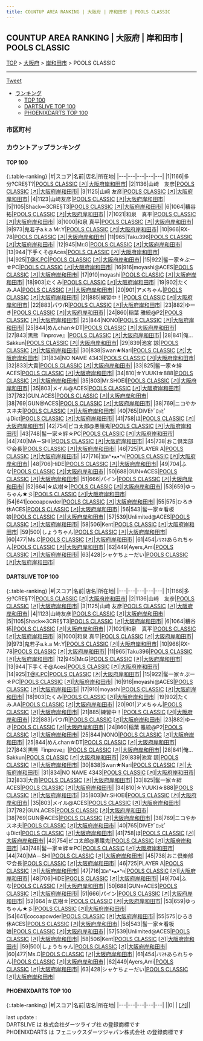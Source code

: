 ```yaml
---
title: COUNTUP AREA RANKING | 大阪府 | 岸和田市 | POOLS CLASSIC
---
```

## COUNTUP AREA RANKING | 大阪府 | 岸和田市 | POOLS CLASSIC

[TOP](/darts/rank/) > [大阪府](/darts/rank/大阪府/) > [岸和田市](/darts/rank/大阪府/岸和田市/) > POOLS CLASSIC

___

<a href="https://twitter.com/share?ref_src=twsrc%5Etfw" data-text="COUNTUP AREA RANKING | 大阪府岸和田市POOLS CLASSIC" class="twitter-share-button" data-hashtags="DARTSLIVE,PHOENIXDARTS,darts,ダーツ" data-show-count="false">Tweet</a>

* [ランキング](#カウントアップランキング)
    * [TOP 100](#top-100)
    * [DARTSLIVE TOP 100](#dartslive-top-100)
    * [PHOENIXDARTS TOP 100](#phoenixdarts-top-100)

### 市区町村

<ul>

</ul>

### カウントアップランキング

#### TOP 100



{:.table-ranking}
|#|スコア|名前|店名|所在地|
|---|---|---|---|---|
|1|1166|<span class="rank-name-dl">多分?CRE§T?</span>|<a href="/darts/rank/shops/f2bf43f3a82126940d9b047a20a7ba1e.html">POOLS CLASSIC</a> <a href="https://search.dartslive.com/jp/shop/f2bf43f3a82126940d9b047a20a7ba1e">[↗]</a>|<a href="/darts/rank/大阪府/岸和田市">大阪府岸和田市</a>|
|2|1136|<span class="rank-name-dl">山﨑　友彦</span>|<a href="/darts/rank/shops/f2bf43f3a82126940d9b047a20a7ba1e.html">POOLS CLASSIC</a> <a href="https://search.dartslive.com/jp/shop/f2bf43f3a82126940d9b047a20a7ba1e">[↗]</a>|<a href="/darts/rank/大阪府/岸和田市">大阪府岸和田市</a>|
|3|1125|<span class="rank-name-dl">山﨑 友彦</span>|<a href="/darts/rank/shops/f2bf43f3a82126940d9b047a20a7ba1e.html">POOLS CLASSIC</a> <a href="https://search.dartslive.com/jp/shop/f2bf43f3a82126940d9b047a20a7ba1e">[↗]</a>|<a href="/darts/rank/大阪府/岸和田市">大阪府岸和田市</a>|
|4|1123|<span class="rank-name-dl">山﨑友彦</span>|<a href="/darts/rank/shops/f2bf43f3a82126940d9b047a20a7ba1e.html">POOLS CLASSIC</a> <a href="https://search.dartslive.com/jp/shop/f2bf43f3a82126940d9b047a20a7ba1e">[↗]</a>|<a href="/darts/rank/大阪府/岸和田市">大阪府岸和田市</a>|
|5|1105|<span class="rank-name-dl">Shack∞3CRE§T3</span>|<a href="/darts/rank/shops/f2bf43f3a82126940d9b047a20a7ba1e.html">POOLS CLASSIC</a> <a href="https://search.dartslive.com/jp/shop/f2bf43f3a82126940d9b047a20a7ba1e">[↗]</a>|<a href="/darts/rank/大阪府/岸和田市">大阪府岸和田市</a>|
|6|1064|<span class="rank-name-dl">糟谷 拓</span>|<a href="/darts/rank/shops/f2bf43f3a82126940d9b047a20a7ba1e.html">POOLS CLASSIC</a> <a href="https://search.dartslive.com/jp/shop/f2bf43f3a82126940d9b047a20a7ba1e">[↗]</a>|<a href="/darts/rank/大阪府/岸和田市">大阪府岸和田市</a>|
|7|1021|<span class="rank-name-dl">和泉　真平</span>|<a href="/darts/rank/shops/f2bf43f3a82126940d9b047a20a7ba1e.html">POOLS CLASSIC</a> <a href="https://search.dartslive.com/jp/shop/f2bf43f3a82126940d9b047a20a7ba1e">[↗]</a>|<a href="/darts/rank/大阪府/岸和田市">大阪府岸和田市</a>|
|8|1000|<span class="rank-name-dl">和泉 真平</span>|<a href="/darts/rank/shops/f2bf43f3a82126940d9b047a20a7ba1e.html">POOLS CLASSIC</a> <a href="https://search.dartslive.com/jp/shop/f2bf43f3a82126940d9b047a20a7ba1e">[↗]</a>|<a href="/darts/rank/大阪府/岸和田市">大阪府岸和田市</a>|
|9|973|<span class="rank-name-dl">鬼若子a.k.a Mr.Y</span>|<a href="/darts/rank/shops/f2bf43f3a82126940d9b047a20a7ba1e.html">POOLS CLASSIC</a> <a href="https://search.dartslive.com/jp/shop/f2bf43f3a82126940d9b047a20a7ba1e">[↗]</a>|<a href="/darts/rank/大阪府/岸和田市">大阪府岸和田市</a>|
|10|966|<span class="rank-name-dl">RX-78</span>|<a href="/darts/rank/shops/f2bf43f3a82126940d9b047a20a7ba1e.html">POOLS CLASSIC</a> <a href="https://search.dartslive.com/jp/shop/f2bf43f3a82126940d9b047a20a7ba1e">[↗]</a>|<a href="/darts/rank/大阪府/岸和田市">大阪府岸和田市</a>|
|11|965|<span class="rank-name-dl">Taku396</span>|<a href="/darts/rank/shops/f2bf43f3a82126940d9b047a20a7ba1e.html">POOLS CLASSIC</a> <a href="https://search.dartslive.com/jp/shop/f2bf43f3a82126940d9b047a20a7ba1e">[↗]</a>|<a href="/darts/rank/大阪府/岸和田市">大阪府岸和田市</a>|
|12|945|<span class="rank-name-dl">Mr.G</span>|<a href="/darts/rank/shops/f2bf43f3a82126940d9b047a20a7ba1e.html">POOLS CLASSIC</a> <a href="https://search.dartslive.com/jp/shop/f2bf43f3a82126940d9b047a20a7ba1e">[↗]</a>|<a href="/darts/rank/大阪府/岸和田市">大阪府岸和田市</a>|
|13|944|<span class="rank-name-dl">下手くそ@Aces</span>|<a href="/darts/rank/shops/f2bf43f3a82126940d9b047a20a7ba1e.html">POOLS CLASSIC</a> <a href="https://search.dartslive.com/jp/shop/f2bf43f3a82126940d9b047a20a7ba1e">[↗]</a>|<a href="/darts/rank/大阪府/岸和田市">大阪府岸和田市</a>|
|14|925|<span class="rank-name-dl">T@K.PC</span>|<a href="/darts/rank/shops/f2bf43f3a82126940d9b047a20a7ba1e.html">POOLS CLASSIC</a> <a href="https://search.dartslive.com/jp/shop/f2bf43f3a82126940d9b047a20a7ba1e">[↗]</a>|<a href="/darts/rank/大阪府/岸和田市">大阪府岸和田市</a>|
|15|922|<span class="rank-name-dl">髷一家☆ぶー☆PC</span>|<a href="/darts/rank/shops/f2bf43f3a82126940d9b047a20a7ba1e.html">POOLS CLASSIC</a> <a href="https://search.dartslive.com/jp/shop/f2bf43f3a82126940d9b047a20a7ba1e">[↗]</a>|<a href="/darts/rank/大阪府/岸和田市">大阪府岸和田市</a>|
|16|916|<span class="rank-name-dl">moyashi@ACES</span>|<a href="/darts/rank/shops/f2bf43f3a82126940d9b047a20a7ba1e.html">POOLS CLASSIC</a> <a href="https://search.dartslive.com/jp/shop/f2bf43f3a82126940d9b047a20a7ba1e">[↗]</a>|<a href="/darts/rank/大阪府/岸和田市">大阪府岸和田市</a>|
|17|910|<span class="rank-name-dl">moyashi</span>|<a href="/darts/rank/shops/f2bf43f3a82126940d9b047a20a7ba1e.html">POOLS CLASSIC</a> <a href="https://search.dartslive.com/jp/shop/f2bf43f3a82126940d9b047a20a7ba1e">[↗]</a>|<a href="/darts/rank/大阪府/岸和田市">大阪府岸和田市</a>|
|18|903|<span class="rank-name-dl">たくみ</span>|<a href="/darts/rank/shops/f2bf43f3a82126940d9b047a20a7ba1e.html">POOLS CLASSIC</a> <a href="https://search.dartslive.com/jp/shop/f2bf43f3a82126940d9b047a20a7ba1e">[↗]</a>|<a href="/darts/rank/大阪府/岸和田市">大阪府岸和田市</a>|
|19|902|<span class="rank-name-dl">たくみ.AA</span>|<a href="/darts/rank/shops/f2bf43f3a82126940d9b047a20a7ba1e.html">POOLS CLASSIC</a> <a href="https://search.dartslive.com/jp/shop/f2bf43f3a82126940d9b047a20a7ba1e">[↗]</a>|<a href="/darts/rank/大阪府/岸和田市">大阪府岸和田市</a>|
|20|901|<span class="rank-name-dl">アメちゃん</span>|<a href="/darts/rank/shops/f2bf43f3a82126940d9b047a20a7ba1e.html">POOLS CLASSIC</a> <a href="https://search.dartslive.com/jp/shop/f2bf43f3a82126940d9b047a20a7ba1e">[↗]</a>|<a href="/darts/rank/大阪府/岸和田市">大阪府岸和田市</a>|
|21|885|<span class="rank-name-dl">練習中！</span>|<a href="/darts/rank/shops/f2bf43f3a82126940d9b047a20a7ba1e.html">POOLS CLASSIC</a> <a href="https://search.dartslive.com/jp/shop/f2bf43f3a82126940d9b047a20a7ba1e">[↗]</a>|<a href="/darts/rank/大阪府/岸和田市">大阪府岸和田市</a>|
|22|883|<span class="rank-name-dl">パウ/R</span>|<a href="/darts/rank/shops/f2bf43f3a82126940d9b047a20a7ba1e.html">POOLS CLASSIC</a> <a href="https://search.dartslive.com/jp/shop/f2bf43f3a82126940d9b047a20a7ba1e">[↗]</a>|<a href="/darts/rank/大阪府/岸和田市">大阪府岸和田市</a>|
|23|882|<span class="rank-name-dl">ゆーき</span>|<a href="/darts/rank/shops/f2bf43f3a82126940d9b047a20a7ba1e.html">POOLS CLASSIC</a> <a href="https://search.dartslive.com/jp/shop/f2bf43f3a82126940d9b047a20a7ba1e">[↗]</a>|<a href="/darts/rank/大阪府/岸和田市">大阪府岸和田市</a>|
|24|860|<span class="rank-name-dl">稲葉 雅統@P2</span>|<a href="/darts/rank/shops/f2bf43f3a82126940d9b047a20a7ba1e.html">POOLS CLASSIC</a> <a href="https://search.dartslive.com/jp/shop/f2bf43f3a82126940d9b047a20a7ba1e">[↗]</a>|<a href="/darts/rank/大阪府/岸和田市">大阪府岸和田市</a>|
|25|844|<span class="rank-name-dl">NONO</span>|<a href="/darts/rank/shops/f2bf43f3a82126940d9b047a20a7ba1e.html">POOLS CLASSIC</a> <a href="https://search.dartslive.com/jp/shop/f2bf43f3a82126940d9b047a20a7ba1e">[↗]</a>|<a href="/darts/rank/大阪府/岸和田市">大阪府岸和田市</a>|
|25|844|<span class="rank-name-dl">めんchan☆DT</span>|<a href="/darts/rank/shops/f2bf43f3a82126940d9b047a20a7ba1e.html">POOLS CLASSIC</a> <a href="https://search.dartslive.com/jp/shop/f2bf43f3a82126940d9b047a20a7ba1e">[↗]</a>|<a href="/darts/rank/大阪府/岸和田市">大阪府岸和田市</a>|
|27|843|<span class="rank-name-dl">黒熊『inprove』</span>|<a href="/darts/rank/shops/f2bf43f3a82126940d9b047a20a7ba1e.html">POOLS CLASSIC</a> <a href="https://search.dartslive.com/jp/shop/f2bf43f3a82126940d9b047a20a7ba1e">[↗]</a>|<a href="/darts/rank/大阪府/岸和田市">大阪府岸和田市</a>|
|28|841|<span class="rank-name-dl">俺…Sakkun</span>|<a href="/darts/rank/shops/f2bf43f3a82126940d9b047a20a7ba1e.html">POOLS CLASSIC</a> <a href="https://search.dartslive.com/jp/shop/f2bf43f3a82126940d9b047a20a7ba1e">[↗]</a>|<a href="/darts/rank/大阪府/岸和田市">大阪府岸和田市</a>|
|29|839|<span class="rank-name-dl">池宮 諒</span>|<a href="/darts/rank/shops/f2bf43f3a82126940d9b047a20a7ba1e.html">POOLS CLASSIC</a> <a href="https://search.dartslive.com/jp/shop/f2bf43f3a82126940d9b047a20a7ba1e">[↗]</a>|<a href="/darts/rank/大阪府/岸和田市">大阪府岸和田市</a>|
|30|838|<span class="rank-name-dl">Swan★Nari</span>|<a href="/darts/rank/shops/f2bf43f3a82126940d9b047a20a7ba1e.html">POOLS CLASSIC</a> <a href="https://search.dartslive.com/jp/shop/f2bf43f3a82126940d9b047a20a7ba1e">[↗]</a>|<a href="/darts/rank/大阪府/岸和田市">大阪府岸和田市</a>|
|31|834|<span class="rank-name-dl">NO NAME 4343</span>|<a href="/darts/rank/shops/f2bf43f3a82126940d9b047a20a7ba1e.html">POOLS CLASSIC</a> <a href="https://search.dartslive.com/jp/shop/f2bf43f3a82126940d9b047a20a7ba1e">[↗]</a>|<a href="/darts/rank/大阪府/岸和田市">大阪府岸和田市</a>|
|32|833|<span class="rank-name-dl">大貴</span>|<a href="/darts/rank/shops/f2bf43f3a82126940d9b047a20a7ba1e.html">POOLS CLASSIC</a> <a href="https://search.dartslive.com/jp/shop/f2bf43f3a82126940d9b047a20a7ba1e">[↗]</a>|<a href="/darts/rank/大阪府/岸和田市">大阪府岸和田市</a>|
|33|825|<span class="rank-name-dl">髷一家☆絆ACES</span>|<a href="/darts/rank/shops/f2bf43f3a82126940d9b047a20a7ba1e.html">POOLS CLASSIC</a> <a href="https://search.dartslive.com/jp/shop/f2bf43f3a82126940d9b047a20a7ba1e">[↗]</a>|<a href="/darts/rank/大阪府/岸和田市">大阪府岸和田市</a>|
|34|810|<span class="rank-name-dl">☆YUUKI☆888</span>|<a href="/darts/rank/shops/f2bf43f3a82126940d9b047a20a7ba1e.html">POOLS CLASSIC</a> <a href="https://search.dartslive.com/jp/shop/f2bf43f3a82126940d9b047a20a7ba1e">[↗]</a>|<a href="/darts/rank/大阪府/岸和田市">大阪府岸和田市</a>|
|35|803|<span class="rank-name-dl">Mr.SHOEI</span>|<a href="/darts/rank/shops/f2bf43f3a82126940d9b047a20a7ba1e.html">POOLS CLASSIC</a> <a href="https://search.dartslive.com/jp/shop/f2bf43f3a82126940d9b047a20a7ba1e">[↗]</a>|<a href="/darts/rank/大阪府/岸和田市">大阪府岸和田市</a>|
|35|803|<span class="rank-name-dl">メイル@ACES</span>|<a href="/darts/rank/shops/f2bf43f3a82126940d9b047a20a7ba1e.html">POOLS CLASSIC</a> <a href="https://search.dartslive.com/jp/shop/f2bf43f3a82126940d9b047a20a7ba1e">[↗]</a>|<a href="/darts/rank/大阪府/岸和田市">大阪府岸和田市</a>|
|37|782|<span class="rank-name-dl">GUN.ACES</span>|<a href="/darts/rank/shops/f2bf43f3a82126940d9b047a20a7ba1e.html">POOLS CLASSIC</a> <a href="https://search.dartslive.com/jp/shop/f2bf43f3a82126940d9b047a20a7ba1e">[↗]</a>|<a href="/darts/rank/大阪府/岸和田市">大阪府岸和田市</a>|
|38|769|<span class="rank-name-dl">GUN@ACES</span>|<a href="/darts/rank/shops/f2bf43f3a82126940d9b047a20a7ba1e.html">POOLS CLASSIC</a> <a href="https://search.dartslive.com/jp/shop/f2bf43f3a82126940d9b047a20a7ba1e">[↗]</a>|<a href="/darts/rank/大阪府/岸和田市">大阪府岸和田市</a>|
|38|769|<span class="rank-name-dl">ニコやかスネ夫</span>|<a href="/darts/rank/shops/f2bf43f3a82126940d9b047a20a7ba1e.html">POOLS CLASSIC</a> <a href="https://search.dartslive.com/jp/shop/f2bf43f3a82126940d9b047a20a7ba1e">[↗]</a>|<a href="/darts/rank/大阪府/岸和田市">大阪府岸和田市</a>|
|40|765|<span class="rank-name-dl">DIVEｹﾞﾛｯﾋﾟψDict</span>|<a href="/darts/rank/shops/f2bf43f3a82126940d9b047a20a7ba1e.html">POOLS CLASSIC</a> <a href="https://search.dartslive.com/jp/shop/f2bf43f3a82126940d9b047a20a7ba1e">[↗]</a>|<a href="/darts/rank/大阪府/岸和田市">大阪府岸和田市</a>|
|41|758|<span class="rank-name-dl">ほ</span>|<a href="/darts/rank/shops/f2bf43f3a82126940d9b047a20a7ba1e.html">POOLS CLASSIC</a> <a href="https://search.dartslive.com/jp/shop/f2bf43f3a82126940d9b047a20a7ba1e">[↗]</a>|<a href="/darts/rank/大阪府/岸和田市">大阪府岸和田市</a>|
|42|754|<span class="rank-name-dl">ピコ太郎@悪餓鬼</span>|<a href="/darts/rank/shops/f2bf43f3a82126940d9b047a20a7ba1e.html">POOLS CLASSIC</a> <a href="https://search.dartslive.com/jp/shop/f2bf43f3a82126940d9b047a20a7ba1e">[↗]</a>|<a href="/darts/rank/大阪府/岸和田市">大阪府岸和田市</a>|
|43|748|<span class="rank-name-dl">髷一家☆絆☆PC</span>|<a href="/darts/rank/shops/f2bf43f3a82126940d9b047a20a7ba1e.html">POOLS CLASSIC</a> <a href="https://search.dartslive.com/jp/shop/f2bf43f3a82126940d9b047a20a7ba1e">[↗]</a>|<a href="/darts/rank/大阪府/岸和田市">大阪府岸和田市</a>|
|44|740|<span class="rank-name-dl">MA－SHI</span>|<a href="/darts/rank/shops/f2bf43f3a82126940d9b047a20a7ba1e.html">POOLS CLASSIC</a> <a href="https://search.dartslive.com/jp/shop/f2bf43f3a82126940d9b047a20a7ba1e">[↗]</a>|<a href="/darts/rank/大阪府/岸和田市">大阪府岸和田市</a>|
|45|738|<span class="rank-name-dl">おこ倶楽部♡会長</span>|<a href="/darts/rank/shops/f2bf43f3a82126940d9b047a20a7ba1e.html">POOLS CLASSIC</a> <a href="https://search.dartslive.com/jp/shop/f2bf43f3a82126940d9b047a20a7ba1e">[↗]</a>|<a href="/darts/rank/大阪府/岸和田市">大阪府岸和田市</a>|
|46|725|<span class="rank-name-dl">PLAYER A</span>|<a href="/darts/rank/shops/f2bf43f3a82126940d9b047a20a7ba1e.html">POOLS CLASSIC</a> <a href="https://search.dartslive.com/jp/shop/f2bf43f3a82126940d9b047a20a7ba1e">[↗]</a>|<a href="/darts/rank/大阪府/岸和田市">大阪府岸和田市</a>|
|47|716|<span class="rank-name-dl">ｺﾛฅ^•ﻌ•^ฅ</span>|<a href="/darts/rank/shops/f2bf43f3a82126940d9b047a20a7ba1e.html">POOLS CLASSIC</a> <a href="https://search.dartslive.com/jp/shop/f2bf43f3a82126940d9b047a20a7ba1e">[↗]</a>|<a href="/darts/rank/大阪府/岸和田市">大阪府岸和田市</a>|
|48|706|<span class="rank-name-dl">HiDE</span>|<a href="/darts/rank/shops/f2bf43f3a82126940d9b047a20a7ba1e.html">POOLS CLASSIC</a> <a href="https://search.dartslive.com/jp/shop/f2bf43f3a82126940d9b047a20a7ba1e">[↗]</a>|<a href="/darts/rank/大阪府/岸和田市">大阪府岸和田市</a>|
|49|704|<span class="rank-name-dl">ふな</span>|<a href="/darts/rank/shops/f2bf43f3a82126940d9b047a20a7ba1e.html">POOLS CLASSIC</a> <a href="https://search.dartslive.com/jp/shop/f2bf43f3a82126940d9b047a20a7ba1e">[↗]</a>|<a href="/darts/rank/大阪府/岸和田市">大阪府岸和田市</a>|
|50|688|<span class="rank-name-dl">GUN⭐︎ACES</span>|<a href="/darts/rank/shops/f2bf43f3a82126940d9b047a20a7ba1e.html">POOLS CLASSIC</a> <a href="https://search.dartslive.com/jp/shop/f2bf43f3a82126940d9b047a20a7ba1e">[↗]</a>|<a href="/darts/rank/大阪府/岸和田市">大阪府岸和田市</a>|
|51|666|<span class="rank-name-dl">パイン</span>|<a href="/darts/rank/shops/f2bf43f3a82126940d9b047a20a7ba1e.html">POOLS CLASSIC</a> <a href="https://search.dartslive.com/jp/shop/f2bf43f3a82126940d9b047a20a7ba1e">[↗]</a>|<a href="/darts/rank/大阪府/岸和田市">大阪府岸和田市</a>|
|52|664|<span class="rank-name-dl">☆広樹☆</span>|<a href="/darts/rank/shops/f2bf43f3a82126940d9b047a20a7ba1e.html">POOLS CLASSIC</a> <a href="https://search.dartslive.com/jp/shop/f2bf43f3a82126940d9b047a20a7ba1e">[↗]</a>|<a href="/darts/rank/大阪府/岸和田市">大阪府岸和田市</a>|
|53|659|<span class="rank-name-dl">ゆっちゃん★彡</span>|<a href="/darts/rank/shops/f2bf43f3a82126940d9b047a20a7ba1e.html">POOLS CLASSIC</a> <a href="https://search.dartslive.com/jp/shop/f2bf43f3a82126940d9b047a20a7ba1e">[↗]</a>|<a href="/darts/rank/大阪府/岸和田市">大阪府岸和田市</a>|
|54|641|<span class="rank-name-dl">cocoapowder</span>|<a href="/darts/rank/shops/f2bf43f3a82126940d9b047a20a7ba1e.html">POOLS CLASSIC</a> <a href="https://search.dartslive.com/jp/shop/f2bf43f3a82126940d9b047a20a7ba1e">[↗]</a>|<a href="/darts/rank/大阪府/岸和田市">大阪府岸和田市</a>|
|55|575|<span class="rank-name-dl">ひろき休ACES</span>|<a href="/darts/rank/shops/f2bf43f3a82126940d9b047a20a7ba1e.html">POOLS CLASSIC</a> <a href="https://search.dartslive.com/jp/shop/f2bf43f3a82126940d9b047a20a7ba1e">[↗]</a>|<a href="/darts/rank/大阪府/岸和田市">大阪府岸和田市</a>|
|56|543|<span class="rank-name-dl">髷一家☆看板娘</span>|<a href="/darts/rank/shops/f2bf43f3a82126940d9b047a20a7ba1e.html">POOLS CLASSIC</a> <a href="https://search.dartslive.com/jp/shop/f2bf43f3a82126940d9b047a20a7ba1e">[↗]</a>|<a href="/darts/rank/大阪府/岸和田市">大阪府岸和田市</a>|
|57|539|<span class="rank-name-dl">Unlimited@ACES</span>|<a href="/darts/rank/shops/f2bf43f3a82126940d9b047a20a7ba1e.html">POOLS CLASSIC</a> <a href="https://search.dartslive.com/jp/shop/f2bf43f3a82126940d9b047a20a7ba1e">[↗]</a>|<a href="/darts/rank/大阪府/岸和田市">大阪府岸和田市</a>|
|58|506|<span class="rank-name-dl">Kent</span>|<a href="/darts/rank/shops/f2bf43f3a82126940d9b047a20a7ba1e.html">POOLS CLASSIC</a> <a href="https://search.dartslive.com/jp/shop/f2bf43f3a82126940d9b047a20a7ba1e">[↗]</a>|<a href="/darts/rank/大阪府/岸和田市">大阪府岸和田市</a>|
|59|500|<span class="rank-name-dl">しょうちゃん</span>|<a href="/darts/rank/shops/f2bf43f3a82126940d9b047a20a7ba1e.html">POOLS CLASSIC</a> <a href="https://search.dartslive.com/jp/shop/f2bf43f3a82126940d9b047a20a7ba1e">[↗]</a>|<a href="/darts/rank/大阪府/岸和田市">大阪府岸和田市</a>|
|60|477|<span class="rank-name-dl">Ms.C</span>|<a href="/darts/rank/shops/f2bf43f3a82126940d9b047a20a7ba1e.html">POOLS CLASSIC</a> <a href="https://search.dartslive.com/jp/shop/f2bf43f3a82126940d9b047a20a7ba1e">[↗]</a>|<a href="/darts/rank/大阪府/岸和田市">大阪府岸和田市</a>|
|61|454|<span class="rank-name-dl">ﾉﾘﾏｷあられちゃん</span>|<a href="/darts/rank/shops/f2bf43f3a82126940d9b047a20a7ba1e.html">POOLS CLASSIC</a> <a href="https://search.dartslive.com/jp/shop/f2bf43f3a82126940d9b047a20a7ba1e">[↗]</a>|<a href="/darts/rank/大阪府/岸和田市">大阪府岸和田市</a>|
|62|449|<span class="rank-name-dl">Ayers,Ami</span>|<a href="/darts/rank/shops/f2bf43f3a82126940d9b047a20a7ba1e.html">POOLS CLASSIC</a> <a href="https://search.dartslive.com/jp/shop/f2bf43f3a82126940d9b047a20a7ba1e">[↗]</a>|<a href="/darts/rank/大阪府/岸和田市">大阪府岸和田市</a>|
|63|428|<span class="rank-name-dl">シャケちょーだい</span>|<a href="/darts/rank/shops/f2bf43f3a82126940d9b047a20a7ba1e.html">POOLS CLASSIC</a> <a href="https://search.dartslive.com/jp/shop/f2bf43f3a82126940d9b047a20a7ba1e">[↗]</a>|<a href="/darts/rank/大阪府/岸和田市">大阪府岸和田市</a>|


#### DARTSLIVE TOP 100



{:.table-ranking}
|#|スコア|名前|店名|所在地|
|---|---|---|---|---|
|1|1166|<span class="rank-name-dl">多分?CRE§T?</span>|<a href="/darts/rank/shops/f2bf43f3a82126940d9b047a20a7ba1e.html">POOLS CLASSIC</a> <a href="https://search.dartslive.com/jp/shop/f2bf43f3a82126940d9b047a20a7ba1e">[↗]</a>|<a href="/darts/rank/大阪府/岸和田市">大阪府岸和田市</a>|
|2|1136|<span class="rank-name-dl">山﨑　友彦</span>|<a href="/darts/rank/shops/f2bf43f3a82126940d9b047a20a7ba1e.html">POOLS CLASSIC</a> <a href="https://search.dartslive.com/jp/shop/f2bf43f3a82126940d9b047a20a7ba1e">[↗]</a>|<a href="/darts/rank/大阪府/岸和田市">大阪府岸和田市</a>|
|3|1125|<span class="rank-name-dl">山﨑 友彦</span>|<a href="/darts/rank/shops/f2bf43f3a82126940d9b047a20a7ba1e.html">POOLS CLASSIC</a> <a href="https://search.dartslive.com/jp/shop/f2bf43f3a82126940d9b047a20a7ba1e">[↗]</a>|<a href="/darts/rank/大阪府/岸和田市">大阪府岸和田市</a>|
|4|1123|<span class="rank-name-dl">山﨑友彦</span>|<a href="/darts/rank/shops/f2bf43f3a82126940d9b047a20a7ba1e.html">POOLS CLASSIC</a> <a href="https://search.dartslive.com/jp/shop/f2bf43f3a82126940d9b047a20a7ba1e">[↗]</a>|<a href="/darts/rank/大阪府/岸和田市">大阪府岸和田市</a>|
|5|1105|<span class="rank-name-dl">Shack∞3CRE§T3</span>|<a href="/darts/rank/shops/f2bf43f3a82126940d9b047a20a7ba1e.html">POOLS CLASSIC</a> <a href="https://search.dartslive.com/jp/shop/f2bf43f3a82126940d9b047a20a7ba1e">[↗]</a>|<a href="/darts/rank/大阪府/岸和田市">大阪府岸和田市</a>|
|6|1064|<span class="rank-name-dl">糟谷 拓</span>|<a href="/darts/rank/shops/f2bf43f3a82126940d9b047a20a7ba1e.html">POOLS CLASSIC</a> <a href="https://search.dartslive.com/jp/shop/f2bf43f3a82126940d9b047a20a7ba1e">[↗]</a>|<a href="/darts/rank/大阪府/岸和田市">大阪府岸和田市</a>|
|7|1021|<span class="rank-name-dl">和泉　真平</span>|<a href="/darts/rank/shops/f2bf43f3a82126940d9b047a20a7ba1e.html">POOLS CLASSIC</a> <a href="https://search.dartslive.com/jp/shop/f2bf43f3a82126940d9b047a20a7ba1e">[↗]</a>|<a href="/darts/rank/大阪府/岸和田市">大阪府岸和田市</a>|
|8|1000|<span class="rank-name-dl">和泉 真平</span>|<a href="/darts/rank/shops/f2bf43f3a82126940d9b047a20a7ba1e.html">POOLS CLASSIC</a> <a href="https://search.dartslive.com/jp/shop/f2bf43f3a82126940d9b047a20a7ba1e">[↗]</a>|<a href="/darts/rank/大阪府/岸和田市">大阪府岸和田市</a>|
|9|973|<span class="rank-name-dl">鬼若子a.k.a Mr.Y</span>|<a href="/darts/rank/shops/f2bf43f3a82126940d9b047a20a7ba1e.html">POOLS CLASSIC</a> <a href="https://search.dartslive.com/jp/shop/f2bf43f3a82126940d9b047a20a7ba1e">[↗]</a>|<a href="/darts/rank/大阪府/岸和田市">大阪府岸和田市</a>|
|10|966|<span class="rank-name-dl">RX-78</span>|<a href="/darts/rank/shops/f2bf43f3a82126940d9b047a20a7ba1e.html">POOLS CLASSIC</a> <a href="https://search.dartslive.com/jp/shop/f2bf43f3a82126940d9b047a20a7ba1e">[↗]</a>|<a href="/darts/rank/大阪府/岸和田市">大阪府岸和田市</a>|
|11|965|<span class="rank-name-dl">Taku396</span>|<a href="/darts/rank/shops/f2bf43f3a82126940d9b047a20a7ba1e.html">POOLS CLASSIC</a> <a href="https://search.dartslive.com/jp/shop/f2bf43f3a82126940d9b047a20a7ba1e">[↗]</a>|<a href="/darts/rank/大阪府/岸和田市">大阪府岸和田市</a>|
|12|945|<span class="rank-name-dl">Mr.G</span>|<a href="/darts/rank/shops/f2bf43f3a82126940d9b047a20a7ba1e.html">POOLS CLASSIC</a> <a href="https://search.dartslive.com/jp/shop/f2bf43f3a82126940d9b047a20a7ba1e">[↗]</a>|<a href="/darts/rank/大阪府/岸和田市">大阪府岸和田市</a>|
|13|944|<span class="rank-name-dl">下手くそ@Aces</span>|<a href="/darts/rank/shops/f2bf43f3a82126940d9b047a20a7ba1e.html">POOLS CLASSIC</a> <a href="https://search.dartslive.com/jp/shop/f2bf43f3a82126940d9b047a20a7ba1e">[↗]</a>|<a href="/darts/rank/大阪府/岸和田市">大阪府岸和田市</a>|
|14|925|<span class="rank-name-dl">T@K.PC</span>|<a href="/darts/rank/shops/f2bf43f3a82126940d9b047a20a7ba1e.html">POOLS CLASSIC</a> <a href="https://search.dartslive.com/jp/shop/f2bf43f3a82126940d9b047a20a7ba1e">[↗]</a>|<a href="/darts/rank/大阪府/岸和田市">大阪府岸和田市</a>|
|15|922|<span class="rank-name-dl">髷一家☆ぶー☆PC</span>|<a href="/darts/rank/shops/f2bf43f3a82126940d9b047a20a7ba1e.html">POOLS CLASSIC</a> <a href="https://search.dartslive.com/jp/shop/f2bf43f3a82126940d9b047a20a7ba1e">[↗]</a>|<a href="/darts/rank/大阪府/岸和田市">大阪府岸和田市</a>|
|16|916|<span class="rank-name-dl">moyashi@ACES</span>|<a href="/darts/rank/shops/f2bf43f3a82126940d9b047a20a7ba1e.html">POOLS CLASSIC</a> <a href="https://search.dartslive.com/jp/shop/f2bf43f3a82126940d9b047a20a7ba1e">[↗]</a>|<a href="/darts/rank/大阪府/岸和田市">大阪府岸和田市</a>|
|17|910|<span class="rank-name-dl">moyashi</span>|<a href="/darts/rank/shops/f2bf43f3a82126940d9b047a20a7ba1e.html">POOLS CLASSIC</a> <a href="https://search.dartslive.com/jp/shop/f2bf43f3a82126940d9b047a20a7ba1e">[↗]</a>|<a href="/darts/rank/大阪府/岸和田市">大阪府岸和田市</a>|
|18|903|<span class="rank-name-dl">たくみ</span>|<a href="/darts/rank/shops/f2bf43f3a82126940d9b047a20a7ba1e.html">POOLS CLASSIC</a> <a href="https://search.dartslive.com/jp/shop/f2bf43f3a82126940d9b047a20a7ba1e">[↗]</a>|<a href="/darts/rank/大阪府/岸和田市">大阪府岸和田市</a>|
|19|902|<span class="rank-name-dl">たくみ.AA</span>|<a href="/darts/rank/shops/f2bf43f3a82126940d9b047a20a7ba1e.html">POOLS CLASSIC</a> <a href="https://search.dartslive.com/jp/shop/f2bf43f3a82126940d9b047a20a7ba1e">[↗]</a>|<a href="/darts/rank/大阪府/岸和田市">大阪府岸和田市</a>|
|20|901|<span class="rank-name-dl">アメちゃん</span>|<a href="/darts/rank/shops/f2bf43f3a82126940d9b047a20a7ba1e.html">POOLS CLASSIC</a> <a href="https://search.dartslive.com/jp/shop/f2bf43f3a82126940d9b047a20a7ba1e">[↗]</a>|<a href="/darts/rank/大阪府/岸和田市">大阪府岸和田市</a>|
|21|885|<span class="rank-name-dl">練習中！</span>|<a href="/darts/rank/shops/f2bf43f3a82126940d9b047a20a7ba1e.html">POOLS CLASSIC</a> <a href="https://search.dartslive.com/jp/shop/f2bf43f3a82126940d9b047a20a7ba1e">[↗]</a>|<a href="/darts/rank/大阪府/岸和田市">大阪府岸和田市</a>|
|22|883|<span class="rank-name-dl">パウ/R</span>|<a href="/darts/rank/shops/f2bf43f3a82126940d9b047a20a7ba1e.html">POOLS CLASSIC</a> <a href="https://search.dartslive.com/jp/shop/f2bf43f3a82126940d9b047a20a7ba1e">[↗]</a>|<a href="/darts/rank/大阪府/岸和田市">大阪府岸和田市</a>|
|23|882|<span class="rank-name-dl">ゆーき</span>|<a href="/darts/rank/shops/f2bf43f3a82126940d9b047a20a7ba1e.html">POOLS CLASSIC</a> <a href="https://search.dartslive.com/jp/shop/f2bf43f3a82126940d9b047a20a7ba1e">[↗]</a>|<a href="/darts/rank/大阪府/岸和田市">大阪府岸和田市</a>|
|24|860|<span class="rank-name-dl">稲葉 雅統@P2</span>|<a href="/darts/rank/shops/f2bf43f3a82126940d9b047a20a7ba1e.html">POOLS CLASSIC</a> <a href="https://search.dartslive.com/jp/shop/f2bf43f3a82126940d9b047a20a7ba1e">[↗]</a>|<a href="/darts/rank/大阪府/岸和田市">大阪府岸和田市</a>|
|25|844|<span class="rank-name-dl">NONO</span>|<a href="/darts/rank/shops/f2bf43f3a82126940d9b047a20a7ba1e.html">POOLS CLASSIC</a> <a href="https://search.dartslive.com/jp/shop/f2bf43f3a82126940d9b047a20a7ba1e">[↗]</a>|<a href="/darts/rank/大阪府/岸和田市">大阪府岸和田市</a>|
|25|844|<span class="rank-name-dl">めんchan☆DT</span>|<a href="/darts/rank/shops/f2bf43f3a82126940d9b047a20a7ba1e.html">POOLS CLASSIC</a> <a href="https://search.dartslive.com/jp/shop/f2bf43f3a82126940d9b047a20a7ba1e">[↗]</a>|<a href="/darts/rank/大阪府/岸和田市">大阪府岸和田市</a>|
|27|843|<span class="rank-name-dl">黒熊『inprove』</span>|<a href="/darts/rank/shops/f2bf43f3a82126940d9b047a20a7ba1e.html">POOLS CLASSIC</a> <a href="https://search.dartslive.com/jp/shop/f2bf43f3a82126940d9b047a20a7ba1e">[↗]</a>|<a href="/darts/rank/大阪府/岸和田市">大阪府岸和田市</a>|
|28|841|<span class="rank-name-dl">俺…Sakkun</span>|<a href="/darts/rank/shops/f2bf43f3a82126940d9b047a20a7ba1e.html">POOLS CLASSIC</a> <a href="https://search.dartslive.com/jp/shop/f2bf43f3a82126940d9b047a20a7ba1e">[↗]</a>|<a href="/darts/rank/大阪府/岸和田市">大阪府岸和田市</a>|
|29|839|<span class="rank-name-dl">池宮 諒</span>|<a href="/darts/rank/shops/f2bf43f3a82126940d9b047a20a7ba1e.html">POOLS CLASSIC</a> <a href="https://search.dartslive.com/jp/shop/f2bf43f3a82126940d9b047a20a7ba1e">[↗]</a>|<a href="/darts/rank/大阪府/岸和田市">大阪府岸和田市</a>|
|30|838|<span class="rank-name-dl">Swan★Nari</span>|<a href="/darts/rank/shops/f2bf43f3a82126940d9b047a20a7ba1e.html">POOLS CLASSIC</a> <a href="https://search.dartslive.com/jp/shop/f2bf43f3a82126940d9b047a20a7ba1e">[↗]</a>|<a href="/darts/rank/大阪府/岸和田市">大阪府岸和田市</a>|
|31|834|<span class="rank-name-dl">NO NAME 4343</span>|<a href="/darts/rank/shops/f2bf43f3a82126940d9b047a20a7ba1e.html">POOLS CLASSIC</a> <a href="https://search.dartslive.com/jp/shop/f2bf43f3a82126940d9b047a20a7ba1e">[↗]</a>|<a href="/darts/rank/大阪府/岸和田市">大阪府岸和田市</a>|
|32|833|<span class="rank-name-dl">大貴</span>|<a href="/darts/rank/shops/f2bf43f3a82126940d9b047a20a7ba1e.html">POOLS CLASSIC</a> <a href="https://search.dartslive.com/jp/shop/f2bf43f3a82126940d9b047a20a7ba1e">[↗]</a>|<a href="/darts/rank/大阪府/岸和田市">大阪府岸和田市</a>|
|33|825|<span class="rank-name-dl">髷一家☆絆ACES</span>|<a href="/darts/rank/shops/f2bf43f3a82126940d9b047a20a7ba1e.html">POOLS CLASSIC</a> <a href="https://search.dartslive.com/jp/shop/f2bf43f3a82126940d9b047a20a7ba1e">[↗]</a>|<a href="/darts/rank/大阪府/岸和田市">大阪府岸和田市</a>|
|34|810|<span class="rank-name-dl">☆YUUKI☆888</span>|<a href="/darts/rank/shops/f2bf43f3a82126940d9b047a20a7ba1e.html">POOLS CLASSIC</a> <a href="https://search.dartslive.com/jp/shop/f2bf43f3a82126940d9b047a20a7ba1e">[↗]</a>|<a href="/darts/rank/大阪府/岸和田市">大阪府岸和田市</a>|
|35|803|<span class="rank-name-dl">Mr.SHOEI</span>|<a href="/darts/rank/shops/f2bf43f3a82126940d9b047a20a7ba1e.html">POOLS CLASSIC</a> <a href="https://search.dartslive.com/jp/shop/f2bf43f3a82126940d9b047a20a7ba1e">[↗]</a>|<a href="/darts/rank/大阪府/岸和田市">大阪府岸和田市</a>|
|35|803|<span class="rank-name-dl">メイル@ACES</span>|<a href="/darts/rank/shops/f2bf43f3a82126940d9b047a20a7ba1e.html">POOLS CLASSIC</a> <a href="https://search.dartslive.com/jp/shop/f2bf43f3a82126940d9b047a20a7ba1e">[↗]</a>|<a href="/darts/rank/大阪府/岸和田市">大阪府岸和田市</a>|
|37|782|<span class="rank-name-dl">GUN.ACES</span>|<a href="/darts/rank/shops/f2bf43f3a82126940d9b047a20a7ba1e.html">POOLS CLASSIC</a> <a href="https://search.dartslive.com/jp/shop/f2bf43f3a82126940d9b047a20a7ba1e">[↗]</a>|<a href="/darts/rank/大阪府/岸和田市">大阪府岸和田市</a>|
|38|769|<span class="rank-name-dl">GUN@ACES</span>|<a href="/darts/rank/shops/f2bf43f3a82126940d9b047a20a7ba1e.html">POOLS CLASSIC</a> <a href="https://search.dartslive.com/jp/shop/f2bf43f3a82126940d9b047a20a7ba1e">[↗]</a>|<a href="/darts/rank/大阪府/岸和田市">大阪府岸和田市</a>|
|38|769|<span class="rank-name-dl">ニコやかスネ夫</span>|<a href="/darts/rank/shops/f2bf43f3a82126940d9b047a20a7ba1e.html">POOLS CLASSIC</a> <a href="https://search.dartslive.com/jp/shop/f2bf43f3a82126940d9b047a20a7ba1e">[↗]</a>|<a href="/darts/rank/大阪府/岸和田市">大阪府岸和田市</a>|
|40|765|<span class="rank-name-dl">DIVEｹﾞﾛｯﾋﾟψDict</span>|<a href="/darts/rank/shops/f2bf43f3a82126940d9b047a20a7ba1e.html">POOLS CLASSIC</a> <a href="https://search.dartslive.com/jp/shop/f2bf43f3a82126940d9b047a20a7ba1e">[↗]</a>|<a href="/darts/rank/大阪府/岸和田市">大阪府岸和田市</a>|
|41|758|<span class="rank-name-dl">ほ</span>|<a href="/darts/rank/shops/f2bf43f3a82126940d9b047a20a7ba1e.html">POOLS CLASSIC</a> <a href="https://search.dartslive.com/jp/shop/f2bf43f3a82126940d9b047a20a7ba1e">[↗]</a>|<a href="/darts/rank/大阪府/岸和田市">大阪府岸和田市</a>|
|42|754|<span class="rank-name-dl">ピコ太郎@悪餓鬼</span>|<a href="/darts/rank/shops/f2bf43f3a82126940d9b047a20a7ba1e.html">POOLS CLASSIC</a> <a href="https://search.dartslive.com/jp/shop/f2bf43f3a82126940d9b047a20a7ba1e">[↗]</a>|<a href="/darts/rank/大阪府/岸和田市">大阪府岸和田市</a>|
|43|748|<span class="rank-name-dl">髷一家☆絆☆PC</span>|<a href="/darts/rank/shops/f2bf43f3a82126940d9b047a20a7ba1e.html">POOLS CLASSIC</a> <a href="https://search.dartslive.com/jp/shop/f2bf43f3a82126940d9b047a20a7ba1e">[↗]</a>|<a href="/darts/rank/大阪府/岸和田市">大阪府岸和田市</a>|
|44|740|<span class="rank-name-dl">MA－SHI</span>|<a href="/darts/rank/shops/f2bf43f3a82126940d9b047a20a7ba1e.html">POOLS CLASSIC</a> <a href="https://search.dartslive.com/jp/shop/f2bf43f3a82126940d9b047a20a7ba1e">[↗]</a>|<a href="/darts/rank/大阪府/岸和田市">大阪府岸和田市</a>|
|45|738|<span class="rank-name-dl">おこ倶楽部♡会長</span>|<a href="/darts/rank/shops/f2bf43f3a82126940d9b047a20a7ba1e.html">POOLS CLASSIC</a> <a href="https://search.dartslive.com/jp/shop/f2bf43f3a82126940d9b047a20a7ba1e">[↗]</a>|<a href="/darts/rank/大阪府/岸和田市">大阪府岸和田市</a>|
|46|725|<span class="rank-name-dl">PLAYER A</span>|<a href="/darts/rank/shops/f2bf43f3a82126940d9b047a20a7ba1e.html">POOLS CLASSIC</a> <a href="https://search.dartslive.com/jp/shop/f2bf43f3a82126940d9b047a20a7ba1e">[↗]</a>|<a href="/darts/rank/大阪府/岸和田市">大阪府岸和田市</a>|
|47|716|<span class="rank-name-dl">ｺﾛฅ^•ﻌ•^ฅ</span>|<a href="/darts/rank/shops/f2bf43f3a82126940d9b047a20a7ba1e.html">POOLS CLASSIC</a> <a href="https://search.dartslive.com/jp/shop/f2bf43f3a82126940d9b047a20a7ba1e">[↗]</a>|<a href="/darts/rank/大阪府/岸和田市">大阪府岸和田市</a>|
|48|706|<span class="rank-name-dl">HiDE</span>|<a href="/darts/rank/shops/f2bf43f3a82126940d9b047a20a7ba1e.html">POOLS CLASSIC</a> <a href="https://search.dartslive.com/jp/shop/f2bf43f3a82126940d9b047a20a7ba1e">[↗]</a>|<a href="/darts/rank/大阪府/岸和田市">大阪府岸和田市</a>|
|49|704|<span class="rank-name-dl">ふな</span>|<a href="/darts/rank/shops/f2bf43f3a82126940d9b047a20a7ba1e.html">POOLS CLASSIC</a> <a href="https://search.dartslive.com/jp/shop/f2bf43f3a82126940d9b047a20a7ba1e">[↗]</a>|<a href="/darts/rank/大阪府/岸和田市">大阪府岸和田市</a>|
|50|688|<span class="rank-name-dl">GUN⭐︎ACES</span>|<a href="/darts/rank/shops/f2bf43f3a82126940d9b047a20a7ba1e.html">POOLS CLASSIC</a> <a href="https://search.dartslive.com/jp/shop/f2bf43f3a82126940d9b047a20a7ba1e">[↗]</a>|<a href="/darts/rank/大阪府/岸和田市">大阪府岸和田市</a>|
|51|666|<span class="rank-name-dl">パイン</span>|<a href="/darts/rank/shops/f2bf43f3a82126940d9b047a20a7ba1e.html">POOLS CLASSIC</a> <a href="https://search.dartslive.com/jp/shop/f2bf43f3a82126940d9b047a20a7ba1e">[↗]</a>|<a href="/darts/rank/大阪府/岸和田市">大阪府岸和田市</a>|
|52|664|<span class="rank-name-dl">☆広樹☆</span>|<a href="/darts/rank/shops/f2bf43f3a82126940d9b047a20a7ba1e.html">POOLS CLASSIC</a> <a href="https://search.dartslive.com/jp/shop/f2bf43f3a82126940d9b047a20a7ba1e">[↗]</a>|<a href="/darts/rank/大阪府/岸和田市">大阪府岸和田市</a>|
|53|659|<span class="rank-name-dl">ゆっちゃん★彡</span>|<a href="/darts/rank/shops/f2bf43f3a82126940d9b047a20a7ba1e.html">POOLS CLASSIC</a> <a href="https://search.dartslive.com/jp/shop/f2bf43f3a82126940d9b047a20a7ba1e">[↗]</a>|<a href="/darts/rank/大阪府/岸和田市">大阪府岸和田市</a>|
|54|641|<span class="rank-name-dl">cocoapowder</span>|<a href="/darts/rank/shops/f2bf43f3a82126940d9b047a20a7ba1e.html">POOLS CLASSIC</a> <a href="https://search.dartslive.com/jp/shop/f2bf43f3a82126940d9b047a20a7ba1e">[↗]</a>|<a href="/darts/rank/大阪府/岸和田市">大阪府岸和田市</a>|
|55|575|<span class="rank-name-dl">ひろき休ACES</span>|<a href="/darts/rank/shops/f2bf43f3a82126940d9b047a20a7ba1e.html">POOLS CLASSIC</a> <a href="https://search.dartslive.com/jp/shop/f2bf43f3a82126940d9b047a20a7ba1e">[↗]</a>|<a href="/darts/rank/大阪府/岸和田市">大阪府岸和田市</a>|
|56|543|<span class="rank-name-dl">髷一家☆看板娘</span>|<a href="/darts/rank/shops/f2bf43f3a82126940d9b047a20a7ba1e.html">POOLS CLASSIC</a> <a href="https://search.dartslive.com/jp/shop/f2bf43f3a82126940d9b047a20a7ba1e">[↗]</a>|<a href="/darts/rank/大阪府/岸和田市">大阪府岸和田市</a>|
|57|539|<span class="rank-name-dl">Unlimited@ACES</span>|<a href="/darts/rank/shops/f2bf43f3a82126940d9b047a20a7ba1e.html">POOLS CLASSIC</a> <a href="https://search.dartslive.com/jp/shop/f2bf43f3a82126940d9b047a20a7ba1e">[↗]</a>|<a href="/darts/rank/大阪府/岸和田市">大阪府岸和田市</a>|
|58|506|<span class="rank-name-dl">Kent</span>|<a href="/darts/rank/shops/f2bf43f3a82126940d9b047a20a7ba1e.html">POOLS CLASSIC</a> <a href="https://search.dartslive.com/jp/shop/f2bf43f3a82126940d9b047a20a7ba1e">[↗]</a>|<a href="/darts/rank/大阪府/岸和田市">大阪府岸和田市</a>|
|59|500|<span class="rank-name-dl">しょうちゃん</span>|<a href="/darts/rank/shops/f2bf43f3a82126940d9b047a20a7ba1e.html">POOLS CLASSIC</a> <a href="https://search.dartslive.com/jp/shop/f2bf43f3a82126940d9b047a20a7ba1e">[↗]</a>|<a href="/darts/rank/大阪府/岸和田市">大阪府岸和田市</a>|
|60|477|<span class="rank-name-dl">Ms.C</span>|<a href="/darts/rank/shops/f2bf43f3a82126940d9b047a20a7ba1e.html">POOLS CLASSIC</a> <a href="https://search.dartslive.com/jp/shop/f2bf43f3a82126940d9b047a20a7ba1e">[↗]</a>|<a href="/darts/rank/大阪府/岸和田市">大阪府岸和田市</a>|
|61|454|<span class="rank-name-dl">ﾉﾘﾏｷあられちゃん</span>|<a href="/darts/rank/shops/f2bf43f3a82126940d9b047a20a7ba1e.html">POOLS CLASSIC</a> <a href="https://search.dartslive.com/jp/shop/f2bf43f3a82126940d9b047a20a7ba1e">[↗]</a>|<a href="/darts/rank/大阪府/岸和田市">大阪府岸和田市</a>|
|62|449|<span class="rank-name-dl">Ayers,Ami</span>|<a href="/darts/rank/shops/f2bf43f3a82126940d9b047a20a7ba1e.html">POOLS CLASSIC</a> <a href="https://search.dartslive.com/jp/shop/f2bf43f3a82126940d9b047a20a7ba1e">[↗]</a>|<a href="/darts/rank/大阪府/岸和田市">大阪府岸和田市</a>|
|63|428|<span class="rank-name-dl">シャケちょーだい</span>|<a href="/darts/rank/shops/f2bf43f3a82126940d9b047a20a7ba1e.html">POOLS CLASSIC</a> <a href="https://search.dartslive.com/jp/shop/f2bf43f3a82126940d9b047a20a7ba1e">[↗]</a>|<a href="/darts/rank/大阪府/岸和田市">大阪府岸和田市</a>|


#### PHOENIXDARTS TOP 100



{:.table-ranking}
|#|スコア|名前|店名|所在地|
|---|---|---|---|---|
||0|<span class="rank-name-dl"> </span>|<a href="/darts/rank/shops/.html"></a> <a href="">[↗]</a>|<a href="/darts/rank//"></a>|


<div class="footer border-top border-gray-light mt-5 pt-3 text-right text-gray">
    last update : <span style="font-weight: italic" id="foot_last_modified"></span><br />
    DARTSLIVE は 株式会社ダーツライブ社 の登録商標です<br />
    PHOENIXDARTS は フェニックスダーツジャパン株式会社 の登録商標です<br />
</div>

<script src="https://cdnjs.cloudflare.com/ajax/libs/jquery.tablesorter/2.31.3/js/jquery.tablesorter.min.js" integrity="sha512-qzgd5cYSZcosqpzpn7zF2ZId8f/8CHmFKZ8j7mU4OUXTNRd5g+ZHBPsgKEwoqxCtdQvExE5LprwwPAgoicguNg==" crossorigin="anonymous" referrerpolicy="no-referrer"></script>
<link rel="stylesheet" href="https://cdnjs.cloudflare.com/ajax/libs/jquery.tablesorter/2.31.3/css/theme.default.min.css" integrity="sha512-wghhOJkjQX0Lh3NSWvNKeZ0ZpNn+SPVXX1Qyc9OCaogADktxrBiBdKGDoqVUOyhStvMBmJQ8ZdMHiR3wuEq8+w==" crossorigin="anonymous" referrerpolicy="no-referrer" />
<script>
$(function() {
    $(".table-ranking").tablesorter({sortList:[[0, 0]]});
    $("#foot_last_modified").text(formatDate(new Date(document.lastModified), 'yyyy-MM-dd HH:mm:ss'));
});
</script>

<script async src="https://platform.twitter.com/widgets.js" charset="utf-8"></script>